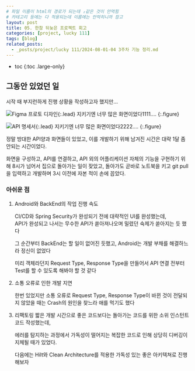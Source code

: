 ```yaml
---
# 파일 이름이 html의 경로가 되는데 ₂같은 것이 안먹힘
# 카테고리 등에는 다 적용되는데 이름에는 안먹히니까 참고
layout: post
title: 05. 한참 뒤늦은 프로젝트 회고
categories: [project, lucky 111]
tags: [blog]
related_posts:
  - _posts/project/lucky 111/2024-08-01-04 3주차 기능 정리.md
---
```


- toc
{:toc .large-only}

## 그동안 있었던 일
시작 때 부지런하게 진행 상황을 작성하고자 했지만...

![Figma 프로토 디자인](../../../assets/img/project/lucky%20111₂/prpotodesign.png){:.lead}
지키기엔 너무 많은 화면이었다1111....
{:.figure}


![API 명세서](../../../assets/img/project/lucky%20111₂/api.png){:.lead}
지키기엔 너무 많은 화면이었다2222....
{:.figure}


정말 방대한 API양과 화면들이 있었고, 이를 개발하기 위해 남겨진 시간은 대략 1달 좀 안되는 시간이었다.

화면을 구성하고, API를 연결하고, API 외의 어플리케이션 자체의 기능을 구현하기 위해 8시가 넘어서 집으로 돌아가는 일이 잦았고, 돌아가도 곧바로 노트북을 키고 git pull을 입력하고 개발하며 3시 이전에 자본 적이 손에 꼽았다.

### 아쉬운 점

1. Android와 BackEnd의 작업 진행 속도

    CI/CD와 Spring Security가 완성되기 전에 대략적인 UI를 완성했는데,   
    API가 완성되고 나서는 무수한 API가 쏟아져나오며 밀렸던 숙제가 쏟아지는 듯 했다

    그 순간부터 BackEnd는 할 일이 없어진 듯했고, Android는 개발 부채를 해결하느라 정신이 없었다

    미리 객체라던지 Request Type, Response Type을 만들어서 API 연결 전부터 Test를 할 수 있도록 해봐야 할 것 같다


2. 소통 오류로 인한 개발 지연

    한번 있었지만 소통 오류로 Request Type, Response Type이 바뀐 것이 전달되지 않았을 때는 Crash의 원인을 찾느라 애를 먹기도 했다

3. 리팩토링
    짧은 개발 시간으로 좋은 코드보다는 돌아가는 코드를 위한 소위 인스턴트 코드 작성했는데,

    에러를 탐지하는 과정에서 가독성이 떨어지는 복잡한 코드로 인해 상당히 디버깅이 지체될 때가 있었다.

    다음에는 Hilt와 Clean Architecture를 적용한 가독성 있는 좋은 아키텍쳐로 진행해보자
